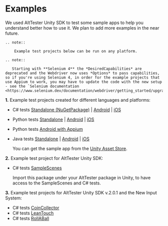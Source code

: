 # Examples

We used AltTester Unity SDK to test some sample apps to help you understand better how to use it.
We plan to add more examples in the near future. 

```eval_rst
.. note::

    Example test projects below can be run on any platform.

```

```eval_rst
.. note::

   Starting with **Selenium 4** the *DesiredCapabilities* are deprecated and the Webdriver now uses *Options* to pass capabilities, so if you're using Selenium 4, in order for the example projects that use Appium to work, you may have to update the code with the new setup - see the `Selenium documentation <https://www.selenium.dev/documentation/webdriver/getting_started/upgrade_to_selenium_4/>`_

```

**1.** Example test projects created for different languages and platforms:
* C# tests [Standalone (NuGetPackage)](https://github.com/alttester/EXAMPLES-CSharp-Standalone-AltTrashCat)  | [Android](https://github.com/alttester/EXAMPLES-CSharp-Android-AltTrahCat) | [iOS](https://github.com/alttester/EXAMPLES-CSharp-iOS-AltTrahCat)
* Python tests [Standalone](https://github.com/alttester-test-examples/Python-Standalone-AltTrashCat) | [Android](https://github.com/alttester-test-examples/Python-Android-AltTrashCat) | [iOS](https://github.com/alttester-test-examples/Python-iOS-AltTrashCat)
* Python tests [Android with Appium](https://github.com/alttester/EXAMPLES-Python-Android-with-Appium-AltTrashCat)
* Java tests [Standalone](https://github.com/alttester/EXAMPLES-Java-Standalone-and-Android-AltTrashCat) | [Android](https://github.com/alttester/EXAMPLES-Java-Standalone-and-Android-AltTrashCat) | [iOS](https://github.com/alttester/EXAMPLES-Java-iOS-AltTrashCat)

    You can get the sample app from the [Unity Asset Store](https://assetstore.unity.com/packages/essentials/tutorial-projects/endless-runner-sample-game-87901).

<!-- **2.** Example test project for multiplayer features:

* Python tests [Multiplayer iOS / Android](https://github.com/alttester-test-examples/Python-Android-iOS-Multiplayer--AltTanks) -->

**2.** Example test project for AltTester Unity SDK:

* C# tests [SampleScenes](https://alttester.com/app/uploads/AltTester/sdks/SampleScenes.unitypackage)

    Import this package under your AltTester package in Unity, to have access to the SampleScenes and C# tests.


**3.** Example test projects for AltTester Unity SDK v.2.0.1 and the New Input System:

* C# tests [CoinCollector](https://github.com/alttester/EXAMPLES-NewInputSystem--CoinCollector-CSharp)
* C# tests [LeanTouch](https://github.com/alttester/EXAMPLES-NewInputSystem--LeanTouch-CSharp)
* C# tests [RollABall](https://github.com/alttester/EXAMPLES-NewInputSystem--RollABall-CSharp)  

<!-- **4.** Example test project for AltTester Unity SDK and Unity Test Framework:

* C# tests [Endless Runner](https://github.com/alttester-test-examples/Unity-Test-Runner-AltTester)

    You can get the sample app from the [Unity Asset Store](https://assetstore.unity.com/packages/essentials/tutorial-projects/endless-runner-sample-game-87901).-->